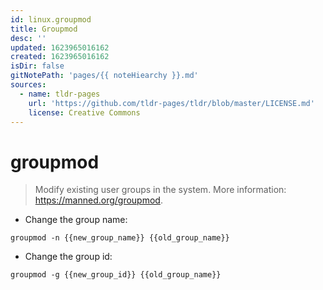 ```yaml
---
id: linux.groupmod
title: Groupmod
desc: ''
updated: 1623965016162
created: 1623965016162
isDir: false
gitNotePath: 'pages/{{ noteHiearchy }}.md'
sources:
  - name: tldr-pages
    url: 'https://github.com/tldr-pages/tldr/blob/master/LICENSE.md'
    license: Creative Commons
---
```

# groupmod

> Modify existing user groups in the system.
> More information: <https://manned.org/groupmod>.

- Change the group name:

`groupmod -n {{new_group_name}} {{old_group_name}}`

- Change the group id:

`groupmod -g {{new_group_id}} {{old_group_name}}`

